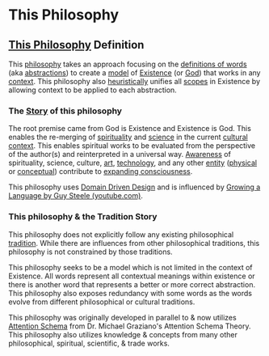 # This Philosophy

## [This Philosophy](./this-philosophy.md) Definition

This [philosophy](./philosophy.md) takes an approach focusing on the [definitions of words](definition-based-philosophy.md) (aka [abstractions](./abstraction.md)) to create a [model](./model.md) of [Existence](./existence.md) (or [God](./god.md)) that works in any [context](./context.md). This philosophy also [heuristically](./heuristic.md) unifies all [scopes](./scope.md) in Existence by allowing context to be applied to each abstraction.

### The [Story](./story.md) of this philosophy

The root premise came from God is Existence and Existence is God. This enables the re-merging of [spirituality](./spirituality.md) and [science](./science.md) in the current [cultural](./culture.md) [context](./context.md). This enables spiritual works to be evaluated from the perspective of the author(s) and reinterpreted in a universal way. [Awareness](./awareness.md) of spirituality, science, culture, [art](./art.md), [technology](./technology.md), and any other [entity](entity.md) ([physical](./physical-system.md) or [conceptual](conceptual-system.md)) contribute to [expanding consciousness](./expanding-consciousness.md).

This philosophy uses [Domain Driven Design](./domain-driven-design.md) and is influenced by <a href="https://www.youtube.com/watch?v=_ahvzDzKdB0&feature=youtu.be" target="_blank">Growing a Language by Guy Steele (youtube.com)</a>.

### This philosophy & the Tradition Story

This philosophy does not explicitly follow any existing philosophical [tradition](./tradition.md). While there are influences from other philosophical traditions, this philosophy is not constrained by those traditions.

This philosophy seeks to be a model which is not limited in the context of Existence. All words represent all contextual meanings within existence or there is another word that represents a better or more correct abstraction. This philosophy also exposes redundancy with some words as the words evolve from different philosophical or cultural traditions.

This philosophy was originally developed in parallel to & now utilizes [Attention Schema](./attention-schema.md) from Dr. Michael Graziano's Attention Schema Theory. This philosophy also utilizes knowledge & concepts from many other philosophical, spiritual, scientific, & trade works.
